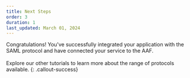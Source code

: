 ```yaml
---
title: Next Steps
order: 3
duration: 1
last_updated: March 01, 2024
---
```


Congratulations! You've successfully integrated your application with the SAML protocol and have connected your service to the AAF.
<br><br>
Explore our other tutorials to learn more about the range of protocols available.
{: .callout-success}